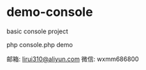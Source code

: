 # demo-console

basic console project

php console.php demo

邮箱: lirui310@aliyun.com
微信: wxmm686800

